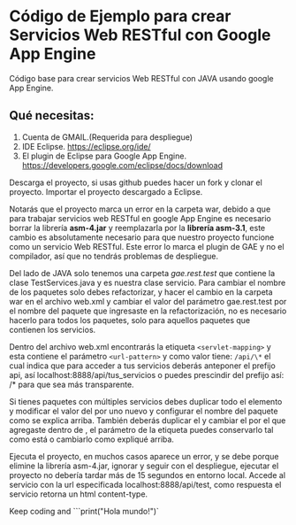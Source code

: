 # Código de Ejemplo para crear Servicios Web RESTful con Google App Engine
Código base para crear servicios Web RESTful con JAVA usando google App Engine.


## Qué necesitas:


1. Cuenta de GMAIL.(Requerida para despliegue)
2. IDE Eclipse. https://eclipse.org/ide/
3. El plugin de Eclipse para Google App Engine. https://developers.google.com/eclipse/docs/download


Descarga el proyecto, si usas github puedes hacer un fork y clonar el proyecto.
Importar el proyecto descargado a Eclipse. 


Notarás que el proyecto marca un error en la carpeta war, debido a que para trabajar servicios web RESTful en google App Engine es necesario borrar la librería **asm-4.jar** y reemplazarla por la **librería asm-3.1**, este cambio es absolutamente necesario para que nuestro proyecto funcione  como un servicio Web RESTful. Este error lo marca el plugin de GAE y no el compilador, así que no tendrás problemas de despliegue.


Del lado de JAVA solo tenemos una carpeta *gae.rest.test* que contiene la clase TestServices.java y es nuestra clase servicio.
Para cambiar el nombre de los paquetes solo debes refactorizar, y hacer el cambio en la carpeta war en el archivo web.xml y cambiar el valor del parámetro gae.rest.test por el nombre del paquete que ingresaste en la refactorización, no es necesario hacerlo para todos los paquetes, solo para aquellos paquetes que contienen los servicios.


Dentro del archivo web.xml encontrarás la etiqueta `<servlet-mapping>` y esta contiene el parámetro `<url-pattern>` y como valor tiene: `/api/\*` el cual indica que para acceder a tus servicios deberás anteponer el prefijo api, así localhost:8888/api/tus_servicios o puedes prescindir del prefijo así: /* para que sea más transparente.


Si tienes paquetes con múltiples servicios debes duplicar todo el elemento <servlet> y  modificar el valor del <servlet-name> por uno nuevo y configurar el nombre del paquete como se explica arriba. También deberás duplicar el  <servlet-mapping> y cambiar el <servlet-name> por el que agregaste dentro de <servlet>, el parámetro de la etiqueta <url-pattern> puedes conservarlo tal como está o cambiarlo como expliqué arriba.


Ejecuta el proyecto, en muchos casos aparece un error, y se debe porque elimine la librería asm-4.jar, ignorar y seguir con el despliegue, ejecutar el proyecto no debería tardar más de 15 segundos en entorno local. Accede al servicio con la url especificada localhost:8888/api/test, como respuesta el servicio retorna un html content-type.

Keep coding and ```print("Hola mundo!")`
